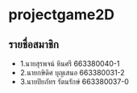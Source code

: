 # projectgame2D

## รายชื่อสมาชิก
- 1.นายสุรพจน์ หินศรี 663380040-1
- 2.นายกษิดิศ บุญเสนอ 663380031-2
- 3.นายปิยภัทร รัตนรักษ์ 663380037-0
